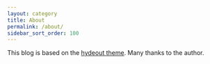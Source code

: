 ```yaml
---
layout: category
title: About
permalink: /about/
sidebar_sort_order: 100
---
```

This blog is based on the [hydeout theme](https://github.com/fongandrew/hydeout). Many thanks to the author.
